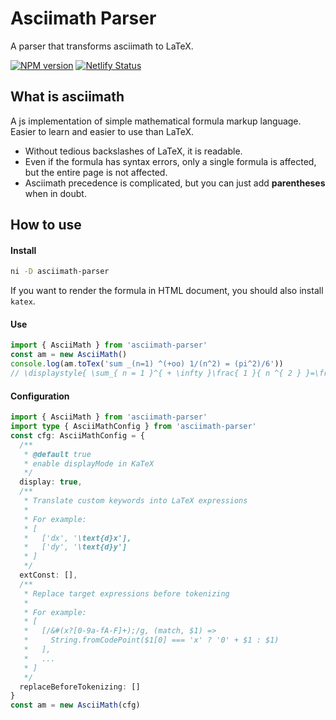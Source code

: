 # Asciimath Parser

A parser that transforms asciimath to LaTeX.

[![NPM version](https://img.shields.io/npm/v/asciimath-parser?color=a1b858&label=npm)](https://www.npmjs.com/package/asciimath-parser) [![Netlify Status](https://api.netlify.com/api/v1/badges/19d19f2c-4d9b-49b3-ac8d-7254a9e8a445/deploy-status)](https://app.netlify.com/sites/marvelous-muffin-35eb19/deploys)

## What is asciimath

A js implementation of simple mathematical formula markup language. Easier to learn and easier to use than LaTeX.

- Without tedious backslashes of LaTeX, it is readable.
- Even if the formula has syntax errors, only a single formula is affected, but the entire page is not affected.
- Asciimath precedence is complicated, but you can just add **parentheses** when in doubt.

## How to use

#### Install

```sh
ni -D asciimath-parser
```

If you want to render the formula in HTML document, you should also install `katex`.

#### Use

```ts
import { AsciiMath } from 'asciimath-parser'
const am = new AsciiMath()
console.log(am.toTex('sum _(n=1) ^(+oo) 1/(n^2) = (pi^2)/6'))
// \displaystyle{ \sum_{ n = 1 }^{ + \infty }\frac{ 1 }{ n ^{ 2 } }=\frac{ \pi ^{ 2 } }{ 6 } }
```

#### Configuration

```ts
import { AsciiMath } from 'asciimath-parser'
import type { AsciiMathConfig } from 'asciimath-parser'
const cfg: AsciiMathConfig = {
  /**
   * @default true
   * enable displayMode in KaTeX
   */
  display: true,
  /**
   * Translate custom keywords into LaTeX expressions
   *
   * For example:
   * [
   *   ['dx', '\text{d}x'],
   *   ['dy', '\text{d}y']
   * ]
   */
  extConst: [],
  /**
   * Replace target expressions before tokenizing
   *
   * For example:
   * [
   *   [/&#(x?[0-9a-fA-F]+);/g, (match, $1) =>
   *     String.fromCodePoint($1[0] === 'x' ? '0' + $1 : $1)
   *   ],
   *   ...
   * ]
   */
  replaceBeforeTokenizing: []
}
const am = new AsciiMath(cfg)
```
